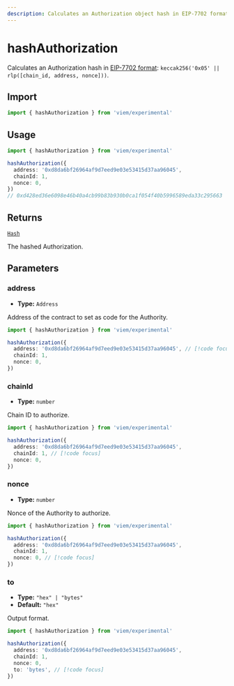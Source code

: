 ```yaml
---
description: Calculates an Authorization object hash in EIP-7702 format.
---
```


# hashAuthorization

Calculates an Authorization hash in [EIP-7702 format](https://eips.ethereum.org/EIPS/eip-7702): `keccak256('0x05' || rlp([chain_id, address, nonce]))`.

## Import

```ts twoslash
import { hashAuthorization } from 'viem/experimental'
```

## Usage

```ts twoslash
import { hashAuthorization } from 'viem/experimental'

hashAuthorization({
  address: '0xd8da6bf26964af9d7eed9e03e53415d37aa96045',
  chainId: 1,
  nonce: 0,
})
// 0xd428ed36e6098e46b40a4cb99b83b930b0ca1f054f40b5996589eda33c295663
```

## Returns

[`Hash`](/docs/glossary/types#hash)

The hashed Authorization.

## Parameters

### address

- **Type:** `Address`

Address of the contract to set as code for the Authority.

```ts twoslash
import { hashAuthorization } from 'viem/experimental'

hashAuthorization({
  address: '0xd8da6bf26964af9d7eed9e03e53415d37aa96045', // [!code focus]
  chainId: 1,
  nonce: 0,
}) 
```

### chainId

- **Type:** `number`

Chain ID to authorize.

```ts twoslash
import { hashAuthorization } from 'viem/experimental'

hashAuthorization({
  address: '0xd8da6bf26964af9d7eed9e03e53415d37aa96045',
  chainId: 1, // [!code focus]
  nonce: 0,
}) 
```

### nonce

- **Type:** `number`

Nonce of the Authority to authorize.

```ts twoslash
import { hashAuthorization } from 'viem/experimental'

hashAuthorization({
  address: '0xd8da6bf26964af9d7eed9e03e53415d37aa96045',
  chainId: 1,
  nonce: 0, // [!code focus]
}) 
```

### to

- **Type:** `"hex" | "bytes"`
- **Default:** `"hex"`

Output format.

```ts twoslash
import { hashAuthorization } from 'viem/experimental'

hashAuthorization({
  address: '0xd8da6bf26964af9d7eed9e03e53415d37aa96045',
  chainId: 1,
  nonce: 0, 
  to: 'bytes', // [!code focus]
}) 
```